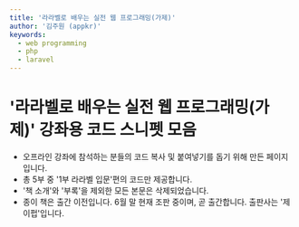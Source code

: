 ```yaml
---
title: '라라벨로 배우는 실전 웹 프로그래밍(가제)'
author: '김주원 (appkr)'
keywords:
  - web programming
  - php
  - laravel
---
```


# '라라벨로 배우는 실전 웹 프로그래밍(가제)' 강좌용 코드 스니펫 모음

-   오프라인 강좌에 참석하는 분들의 코드 복사 및 붙여넣기를 돕기 위해 만든 페이지입니다.
-   총 5부 중 '1부 라라벨 입문'편의 코드만 제공합니다.
-   '책 소개'와 '부록'을 제외한 모든 본문은 삭제되었습니다.
-   종이 책은 출간 이전입니다. 6월 말 현재 조판 중이며, 곧 출간합니다. 출판사는 '제이펍'입니다.

